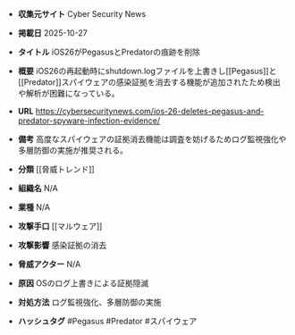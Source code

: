 - **収集元サイト**
Cyber Security News

- **掲載日**
2025-10-27

- **タイトル**
iOS26がPegasusとPredatorの痕跡を削除

- **概要**
iOS26の再起動時にshutdown.logファイルを上書きし[[Pegasus]]と[[Predator]]スパイウェアの感染証拠を消去する機能が追加されたため検出や解析が困難になっている。

- **URL**
https://cybersecuritynews.com/ios-26-deletes-pegasus-and-predator-spyware-infection-evidence/

- **備考**
高度なスパイウェアの証拠消去機能は調査を妨げるためログ監視強化や多層防御の実施が推奨される。

- **分類**
[[脅威トレンド]]

- **組織名**
N/A

- **業種**
N/A

- **攻撃手口**
[[マルウェア]]

- **攻撃影響**
感染証拠の消去

- **脅威アクター**
N/A

- **原因**
OSのログ上書きによる証拠隠滅

- **対処方法**
ログ監視強化、多層防御の実施

- **ハッシュタグ**
#Pegasus #Predator #スパイウェア

